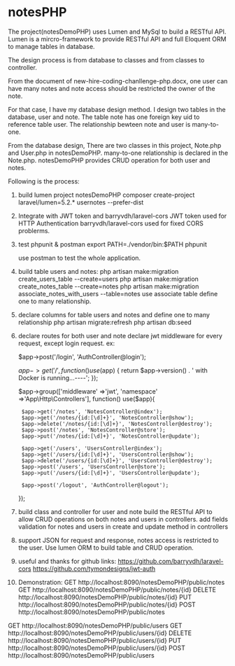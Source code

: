 # notesPHP

The project(notesDemoPHP) uses Lumen and MySql to build a RESTful API. Lumen is a mircro-framework to provide RESTful API and full Eloquent ORM to manage tables in database.

The design process is from database to classes and from classes to controller.

From the document of new-hire-coding-chanllenge-php.docx, one user can have many notes and note access should be restricted the owner of the note.

For that case, I have my database design method. I design two tables in the database, user and note. The table note has one foreign key uid to reference table user. The relationship bewteen note and user is many-to-one. 

From the database design, There are two classes in this project, Note.php and User.php in notesDemoPHP. many-to-one relationship is declared in the Note.php.
notesDemoPHP provides CRUD operation for both user and notes.

Following is the process:

1. build lumen project notesDemoPHP
	composer create-project laravel/lumen=5.2.* usernotes --prefer-dist
	
2. Integrate with JWT token and barryvdh/laravel-cors 
	JWT token used for HTTP Authentication
	barryvdh/laravel-cors used for fixed CORS problerms.
	
3. test phpunit & postman
	export PATH=./vendor/bin:$PATH
	phpunit
	
	use postman to test the whole application.

4. build table users and notes: 
	php artisan make:migration create_users_table --create=users
	php artisan make:migration create_notes_table --create=notes
	php artisan make:migration associate_notes_with_users --table=notes
	use associate table define one to many relationship.
	
5. declare columns for table users and notes and define one to many relationship
	php artisan migrate:refresh
	php artisan db:seed

6. declare routes for both user and note
   declare jwt middleware for every request, except login request.
   ex:
   
    $app->post('/login', 'AuthController@login');
	
	$app->get('/', function () use ($app) {
		return $app->version() . ' with Docker is running...----';
	});
	
	$app->group(['middleware' =>'jwt', 'namespace' =>'App\Http\Controllers'], function() use($app){
	
		$app->get('/notes', 'NotesController@index');
		$app->get('/notes/{id:[\d]+}', 'NotesController@show');
		$app->delete('/notes/{id:[\d]+}', 'NotesController@destroy');
		$app->post('/notes', 'NotesController@store');
		$app->put('/notes/{id:[\d]+}', 'NotesController@update');

		$app->get('/users', 'UsersController@index');
		$app->get('/users/{id:[\d]+}', 'UsersController@show');
		$app->delete('/users/{id:[\d]+}', 'UsersController@destroy');
		$app->post('/users', 'UsersController@store');
		$app->put('/users/{id:[\d]+}', 'UsersController@update');

		$app->post('/logout', 'AuthController@logout');
	});
	
7. build class and controller for user and note
    build the RESTful API to allow CRUD operations on both notes and users in controllers.
	add fields validation for notes and users in create and update method in controllers
	
8. support JSON for request and response, notes access is restricted to the user.
   Use lumen ORM to build table and CRUD operation.
   
9. useful and thanks for github links:
	https://github.com/barryvdh/laravel-cors
	https://github.com/tymondesigns/jwt-auth
	
10. Demonstration:
   GET 		http://localhost:8090/notesDemoPHP/public/notes
   GET 		http://localhost:8090/notesDemoPHP/public/notes/{id}
   DELETE 	http://localhost:8090/notesDemoPHP/public/notes/{id}
   PUT 		http://localhost:8090/notesDemoPHP/public/notes/{id}
   POST 	http://localhost:8090/notesDemoPHP/public/notes
   
   GET 		http://localhost:8090/notesDemoPHP/public/users
   GET 		http://localhost:8090/notesDemoPHP/public/users/{id}
   DELETE 	http://localhost:8090/notesDemoPHP/public/users/{id}
   PUT 		http://localhost:8090/notesDemoPHP/public/users/{id}
   POST 	http://localhost:8090/notesDemoPHP/public/users
